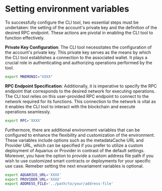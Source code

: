 # Setting environment variables

To successfully configure the CLI tool, two essential steps must be undertaken: the setting of the account's private key and the definition of the desired RPC endpoint. These actions are pivotal in enabling the CLI tool to function effectively.

**Private Key Configuration**: The CLI tool necessitates the configuration of the account's private key. This private key serves as the means by which the CLI tool establishes a connection to the associated wallet. It plays a crucial role in authenticating and authorizing operations performed by the tool.

```bash
export MNEMONIC="XXXX"
```

**RPC Endpoint Specification**: Additionally, it is imperative to specify the RPC endpoint that corresponds to the desired network for executing operations. The CLI tool relies on this user-provided RPC endpoint to connect to the network required for its functions. This connection to the network is vital as it enables the CLI tool to interact with the blockchain and execute operations seamlessly.

```bash
export RPC='XXXX'
```

Furthermore, there are additional environment variables that can be configured to enhance the flexibility and customization of the environment. These variables include options such as the metadataCache URL and Provider URL, which can be specified if you prefer to utilize a custom deployment of Aquarius or Provider in contrast of the default settings. Moreover, you have the option to provide a custom address file path if you wish to use customized smart contracts or deployments for your specific use case. Remeber setting the next envariament variables is optional.

```bash
export AQUARIUS_URL='XXXX'
export PROVIDER_URL='XXXX'
export ADDRESS_FILE='../path/to/your/address-file'
```
